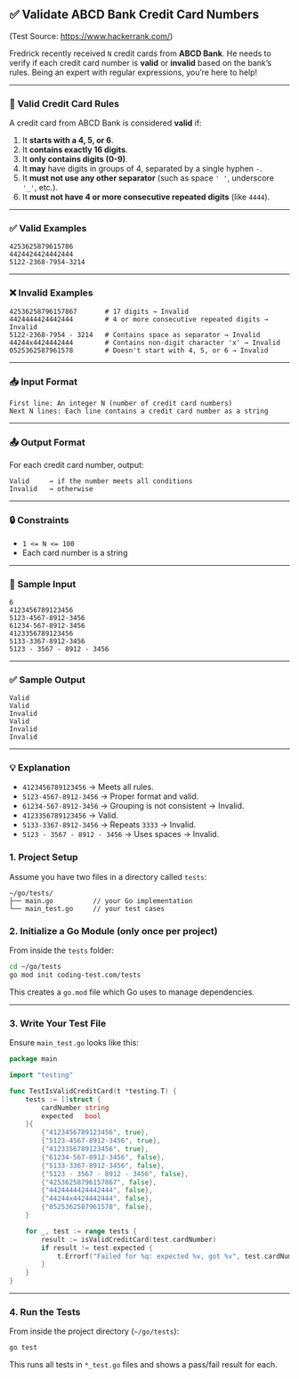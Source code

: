 ## ✅ Validate ABCD Bank Credit Card Numbers

(Test Source: https://www.hackerrank.com/)

Fredrick recently received `N` credit cards from **ABCD Bank**. He needs to verify if each credit card number is **valid** or **invalid** based on the bank’s rules. Being an expert with regular expressions, you’re here to help!

---

### 📜 Valid Credit Card Rules

A credit card from ABCD Bank is considered **valid** if:

1. It **starts with a 4, 5, or 6**.
2. It **contains exactly 16 digits**.
3. It **only contains digits (0-9)**.
4. It **may** have digits in groups of 4, separated by a single hyphen `-`.
5. It **must not use any other separator** (such as space `' '`, underscore `'_'`, etc.).
6. It **must not have 4 or more consecutive repeated digits** (like `4444`).

---

### ✅ Valid Examples

```
4253625879615786
4424424424442444
5122-2368-7954-3214
```

---

### ❌ Invalid Examples

```
42536258796157867       # 17 digits → Invalid
4424444424442444        # 4 or more consecutive repeated digits → Invalid
5122-2368-7954 - 3214   # Contains space as separator → Invalid
44244x4424442444        # Contains non-digit character 'x' → Invalid
0525362587961578        # Doesn't start with 4, 5, or 6 → Invalid
```

---

### 📥 Input Format

```
First line: An integer N (number of credit card numbers)
Next N lines: Each line contains a credit card number as a string
```

---

### 📤 Output Format

For each credit card number, output:

```
Valid     → if the number meets all conditions
Invalid   → otherwise
```

---

### 🔒 Constraints

* `1 <= N <= 100`
* Each card number is a string

---

### 🧪 Sample Input

```
6
4123456789123456
5123-4567-8912-3456
61234-567-8912-3456
4123356789123456
5133-3367-8912-3456
5123 - 3567 - 8912 - 3456
```

---

### ✅ Sample Output

```
Valid
Valid
Invalid
Valid
Invalid
Invalid
```

---

### 💡 Explanation

* `4123456789123456` → Meets all rules.
* `5123-4567-8912-3456` → Proper format and valid.
* `61234-567-8912-3456` → Grouping is not consistent → Invalid.
* `4123356789123456` → Valid.
* `5133-3367-8912-3456` → Repeats `3333` → Invalid.
* `5123 - 3567 - 8912 - 3456` → Uses spaces → Invalid.


### 1. **Project Setup**

Assume you have two files in a directory called `tests`:

```
~/go/tests/
├── main.go          // your Go implementation
└── main_test.go     // your test cases
```

### 2. **Initialize a Go Module (only once per project)**

From inside the `tests` folder:

```bash
cd ~/go/tests
go mod init coding-test.com/tests
```

This creates a `go.mod` file which Go uses to manage dependencies.

---

### 3. **Write Your Test File**

Ensure `main_test.go` looks like this:

```go
package main

import "testing"

func TestIsValidCreditCard(t *testing.T) {
	tests := []struct {
		cardNumber string
		expected   bool
	}{
		{"4123456789123456", true},
		{"5123-4567-8912-3456", true},
		{"4123356789123456", true},
		{"61234-567-8912-3456", false},
		{"5133-3367-8912-3456", false},
		{"5123 - 3567 - 8912 - 3456", false},
		{"42536258796157867", false},
		{"4424444424442444", false},
		{"44244x4424442444", false},
		{"0525362587961578", false},
	}

	for _, test := range tests {
		result := isValidCreditCard(test.cardNumber)
		if result != test.expected {
			t.Errorf("Failed for %q: expected %v, got %v", test.cardNumber, test.expected, result)
		}
	}
}
```

---

### 4. **Run the Tests**

From inside the project directory (`~/go/tests`):

```bash
go test
```

This runs all tests in `*_test.go` files and shows a pass/fail result for each.

